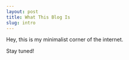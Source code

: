 ```yaml
---
layout: post
title: What This Blog Is
slug: intro
---
```


Hey, this is my minimalist corner of the internet.

Stay tuned!
